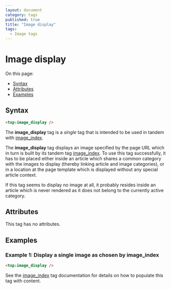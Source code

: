 ```yaml
---
layout: document
category: tags
published: true
title: "Image display"
tags:
  - Image tags
---
```


# Image display

On this page:

* [Syntax](#syntax)
* [Attributes](#attributes)
* [Examples](#examples)

## Syntax

~~~ html
<txp:image_display />
~~~

The **image_display** tag is a *single* tag that is intended to be used in tandem with [image_index](image-index).

The **image_display** tag displays an image specified by the page URL which in turn is built by its tandem tag [image_index](image-index). To use this tag successfully, it has to be placed either inside an article which shares a common category with the images to display (thereby linking article and image categories), or in a location at the page template which is displayed without any special article context.

If this tag seems to display no image at all, it probably resides inside an article which is never rendered as it does not belong to the currently active category.

## Attributes

This tag has no attributes.

## Examples

### Example 1: Display a single image as chosen by image_index

~~~ html
<txp:image_display />
~~~

See the [image_index](image-index) tag documentation for details on how to populate this tag with content.
